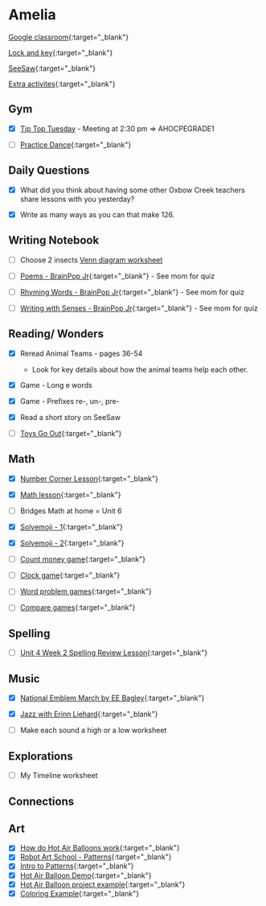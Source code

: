 # Amelia

[Google classroom](https://classroom.google.com/){:target="_blank"}

[Lock and key](https://www.ahschools.us/sign-in){:target="_blank"}

[SeeSaw](https://app.seesaw.me/){:target="_blank"}

[Extra activites](Amelia_extra){:target="_blank"}

## Gym 
  - [X] [Tip Top Tuesday](https://meet.google.com) - Meeting at 2:30 pm => AHOCPEGRADE1
  - [ ] [Practice Dance](https://www.youtube.com/watch?time_continue=2&v=gAvWcbtV4JQ&feature=emb_logo){:target="_blank"}


## Daily Questions

 - [X] What did you think about having some other Oxbow Creek teachers share lessons with you yesterday?
 - [X] Write as many ways as you can that make 126.


## Writing Notebook
  - [ ] Choose 2 insects [Venn diagram worksheet](https://www.education.com/download/worksheet/172977/venn-diagram.pdf)
  - [ ] [Poems - BrainPop Jr](https://jr.brainpop.com/readingandwriting/writing/poems/){:target="_blank"} - See mom for quiz
  - [ ] [Rhyming Words - BrainPop Jr](https://jr.brainpop.com/readingandwriting/phonics/rhymingwords/){:target="_blank"} - See mom for quiz
  - [ ] [Writing with Senses - BrainPop Jr](https://jr.brainpop.com/readingandwriting/writing/writingwiththesenses/){:target="_blank"} - See mom for quiz


## Reading/ Wonders
  - [X] Reread Animal Teams - pages 36-54
    - Look for key details about how the animal teams help each other.
  - [X] Game - Long e words 
  - [X] Game -  Prefixes re-, un-, pre- 
  - [X] Read a short story on SeeSaw
  - [ ] [Toys Go Out](https://docs.google.com/document/d/1ucISWm50hSFFfUmbYSedTSbLlBP3UXRR5yTle4iao7Y/edit?usp=sharing){:target="_blank"}


## Math
  - [X] [Number Corner Lesson](https://drive.google.com/file/d/1f8OqDpuBE7_guqS5s1LRK37nWfVxMbq6/view){:target="_blank"}
  - [X] [Math lesson](https://drive.google.com/file/d/1jLXVHVwOT1-WHJkjqYFyOJ0fUiDBVR21/view?usp=sharing){:target="_blank"}
  - [ ] Bridges Math at home = Unit 6
  - [X] [Solvemoji - 1](https://www.solvemoji.com/Puzzle/Puzzle/34315){:target="_blank"}
  - [X] [Solvemoji - 2](https://www.solvemoji.com/Puzzle/Puzzle/34528){:target="_blank"}
  - [ ] [Count money game](https://www.ixl.com/math/grade-1/count-pennies-nickels-and-dimes){:target="_blank"}
  - [ ] [Clock game](https://www.ixl.com/math/grade-1/match-analog-and-digital-clocks){:target="_blank"}
  - [ ] [Word problem games](https://www.ixl.com/math/grade-1/addition-word-problems-one-digit-plus-two-digit-numbers){:target="_blank"}
  - [ ] [Compare games](https://www.ixl.com/math/grade-1/compare-numbers-up-to-100-using-symbols){:target="_blank"}
  

## Spelling
 - [ ] [Unit 4 Week 2 Spelling Review Lesson](https://drive.google.com/file/d/1cP8wq9252-XqgEs1QIoW9Pk0l7x1b9ie/view){:target="_blank"}


## Music
- [X] [National Emblem March by EE Bagley](https://www.youtube.com/watch?v=U40OIESDwlU){:target="_blank"}
- [X] [Jazz with Erinn Liehard](https://www.youtube.com/watch?v=ltVQGI9B868){:target="_blank"}
- [ ] Make each sound a high or a low worksheet


## Explorations
- [ ] My Timeline worksheet


## Connections

## Art
- [X] [How do Hot Air Balloons work](https://www.youtube.com/watch?v=ABsVP41-EeY){:target="_blank"}
- [X] [Robot Art School - Patterns](https://www.youtube.com/watch?v=gAh1J3Ljj-M){:target="_blank"}
- [X] [Intro to Patterns](https://drive.google.com/open?id=1xMPTfO0YxkXdai9NT-j8kiLMTeGiXTAF&authuser=0){:target="_blank"}
- [X] [Hot Air Balloon Demo](https://drive.google.com/open?id=1inaPCJEF1fsP-zcsPTpFZfr6tyO4FaW7&authuser=0){:target="_blank"}
- [X] [Hot Air Balloon project example](https://drive.google.com/open?id=1MlnOgMbAkF2O8cuoeIpEDy7NwI0AyRFj&authuser=0){:target="_blank"}
- [X] [Coloring Example](https://drive.google.com/open?id=1Br8xcgntgsYlDfl86qa0figKQhHxvR_s&authuser=0){:target="_blank"}
